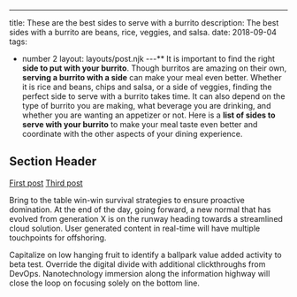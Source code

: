 ---
title: These are the best sides to serve with a burrito
description: The best sides with a burrito are beans, rice, veggies, and salsa.
date: 2018-09-04
tags:
  - number 2
layout: layouts/post.njk
---**
It is important to find the right **side to put with your burrito**. Though burritos are amazing on their own, **serving a burrito with a side** can make your meal even better. Whether it is rice and beans, chips and salsa, or a side of veggies, finding the perfect side to serve with a burrito takes time. It can also depend on the type of burrito you are making, what beverage you are drinking, and whether you are wanting an appetizer or not. Here is a **list of sides to serve with your burrito** to make your meal taste even better and coordinate with the other aspects of your dining experience. 

## Section Header

<a href="{{ '/posts/firstpost/' | url }}">First post</a>
<a href="{{ '/posts/thirdpost/' | url }}">Third post</a>

Bring to the table win-win survival strategies to ensure proactive domination. At the end of the day, going forward, a new normal that has evolved from generation X is on the runway heading towards a streamlined cloud solution. User generated content in real-time will have multiple touchpoints for offshoring.

Capitalize on low hanging fruit to identify a ballpark value added activity to beta test. Override the digital divide with additional clickthroughs from DevOps. Nanotechnology immersion along the information highway will close the loop on focusing solely on the bottom line.
